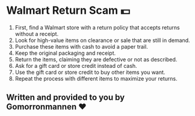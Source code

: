 # Walmart Return Scam 💵
1. First, find a Walmart store with a return policy that accepts returns without a receipt.
2. Look for high-value items on clearance or sale that are still in demand.
3. Purchase these items with cash to avoid a paper trail.
4. Keep the original packaging and receipt.
5. Return the items, claiming they are defective or not as described.
6. Ask for a gift card or store credit instead of cash.
7. Use the gift card or store credit to buy other items you want.
8. Repeat the process with different items to maximize your returns.
## Written and provided to you by **Gomorronmannen** ❤️
